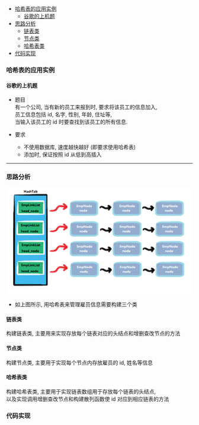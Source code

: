 <!-- TOC -->

- [哈希表的应用实例](#哈希表的应用实例)
  - [谷歌的上机题](#谷歌的上机题)
- [思路分析](#思路分析)
  - [链表类](#链表类)
  - [节点类](#节点类)
  - [哈希表类](#哈希表类)
- [代码实现](#代码实现)

<!-- /TOC -->

### 哈希表的应用实例
#### 谷歌的上机题
- 题目  
有一个公司, 当有新的员工来报到时, 要求将该员工的信息加入,  
员工信息包括 id, 名字, 性别, 年龄, 住址等,  
当输入该员工的 id 时要查找到该员工的所有信息.

- 要求  
  - 不使用数据库, 速度越快越好 (即要求使用哈希表)
  - 添加时, 保证按照 id 从低到高插入

****
### 思路分析
![思路分析](../99.images/2020-06-03-10-42-05.png)

- 如上图所示, 用哈希表来管理雇员信息需要构建三个类
  
#### 链表类
构建链表类, 主要用来实现存放每个链表对应的头结点和增删查改节点的方法

#### 节点类
构建节点类, 主要用于实现每个节点内存放雇员的 id, 姓名等信息


#### 哈希表类
构建哈希表类, 主要用于实现链表数组用于存放每个链表的头结点,   
以及实现调用增删查改节点和构建散列函数使 id 对应到相应链表的方法

### 代码实现
```java

```